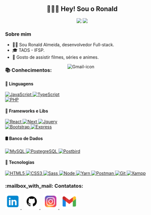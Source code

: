 <h2 align="center"> 🙋🏾‍♂‍ Hey! Sou o Ronald</h2>

<div align="center"> 
    <picture>
        <source 
            srcset="https://github-readme-stats.vercel.app/api?username=ronald785&show_icons=true&locale=pt-BR&custom_title=Ronald%20-%20Estatísticas%20do%20GitHub&theme=midnight-purple"
            media="(prefers-color-scheme: dark)"
        />
        <source
            srcset="https://github-readme-stats.vercel.app/api?username=ronald785&show_icons=true&locale=pt-BR"
            media="(prefers-color-scheme: light), (prefers-color-scheme: no-preference)"
        />
        <img height="180em"src="https://github-readme-stats.vercel.app/api?username=ronald785&show_icons=true&locale=pt-BR" />
    </picture>
    <picture>
        <source 
            srcset="https://github-readme-stats.vercel.app/api/top-langs/?username=ronald785&layout=compact&langs_count=8&theme=midnight-purple&locale=pt-BR"
            media="(prefers-color-scheme: dark)"
        />
        <source
            srcset="https://github-readme-stats.vercel.app/api/top-langs/?username=ronald785&layout=compact&langs_count=8&locale=pt-BR"
            media="(prefers-color-scheme: light), (prefers-color-scheme: no-preference)"
        />
        <img height="180em" src="https://github-readme-stats.vercel.app/api/top-langs/?username=ronald785&layout=compact&langs_count=8&locale=pt-BR"/>
    </picture>
</div>

<div style="display: inline_block">
    <h3>Sobre mim</h3>
    <ul>
        <li>👦🏾‍ Sou Ronald Almeida, desenvolvedor Full-stack.</li>
        <li>🎓 TADS - IFSP.</li>
        <li>🎥 Gosto de assistir filmes, séries e animes.</li>
    </ul>
</div>
    <picture>
        <source 
            srcset="https://media.giphy.com/media/gDipFXZvaUTbn3HfuC/giphy.gif"
            media="(prefers-color-scheme: dark)"
        />
        <source
            srcset="https://media.giphy.com/media/Wj7lNjMNDxSmc/giphy.gif"
            media="(prefers-color-scheme: light), (prefers-color-scheme: no-preference)"
        />
        <img 
            src="https://media.giphy.com/media/Wj7lNjMNDxSmc/giphy.gif" 
            alt="Gmail-icon" 
            align="right"
            width="300" 
            height="200"
        />
    </picture>

<div>
  <h3>📚 Conhecimentos:</h3>

  <h4>💬 Linguagens</h4>
    <p align="left">
        <a href="#">
            <img alt="JavaScript" src="https://img.shields.io/badge/JavaScript-323330?style=for-the-badge&logo=javascript&logoColor=F7DF1E" />
        </a>
        <a href="#">
            <img alt="TypeScript" src="https://img.shields.io/badge/TypeScript-007ACC?style=for-the-badge&logo=typescript&logoColor=white" />
        </a>
        <a href="#">
            <img alt="PHP" src="https://img.shields.io/badge/PHP-777BB4?style=for-the-badge&logo=php&logoColor=white" />
        </a>
    </p>


  <h4>🔧 Frameworks e Libs</h4>
    <p align="left">
        <a href="#">
            <img alt="React" src="https://img.shields.io/badge/React-20232A?style=for-the-badge&logo=react&logoColor=61DAFB" />
        </a>
        <a href="#">
            <img alt="Next" src="https://img.shields.io/badge/next.js-000000?style=for-the-badge&logo=next.js&logoColor=white" />
        </a>
        <a href="#">
            <img alt="Jquery" src="https://img.shields.io/badge/jQuery-0769AD?style=for-the-badge&logo=jquery&logoColor=white" />
        </a>
        <a href="#">
            <img alt="Bootstrap" src="https://img.shields.io/badge/Bootstrap-563D7C?style=for-the-badge&logo=bootstrap&logoColor=white" />
        </a>
        <a href="#">
            <img alt="Express" src="https://img.shields.io/badge/Express.js-000000?style=for-the-badge&logo=express&logoColor=white" />
        </a>
    </p>


  <h4>🛢 Banco de Dados</h4>
    <p align="left">
      <a href="#">
            <img alt="MySQL" src="https://img.shields.io/badge/MySQL-00000F?style=for-the-badge&logo=mysql&logoColor=white" />
      </a>
      <a href="#">
            <img alt="PostegreSQL" src="https://img.shields.io/badge/PostgreSQL-316192?style=for-the-badge&logo=postgresql&logoColor=white" />
      </a>
      <a href="#">
            <img alt="Postbird" src="https://img.shields.io/badge/Postbird-316192?style=for-the-badge&logo=postbird&logoColor=white" />
      </a>
    </p>

  <h4>📱 Tecnologias</h4>
    <p align="left">
        <a href="#">
            <img alt="HTML5" src="https://img.shields.io/badge/HTML5-E34F26?style=for-the-badge&logo=html5&logoColor=white" />
        </a>
        <a href="#">
            <img alt="CSS3" src="https://img.shields.io/badge/CSS3-1572B6?style=for-the-badge&logo=css3&logoColor=white" />
        </a>
        <a href="#">
            <img alt="Sass" src="https://img.shields.io/badge/Sass-CC6699?style=for-the-badge&logo=sass&logoColor=white" />
        </a>
        <a href="#">
            <img alt="Node" src="https://img.shields.io/badge/node-339933.svg?style=for-the-badge&logo=node.js&logoColor=white" />
        </a>
        <a href="#">
            <img alt="Yarn" src="https://img.shields.io/badge/Yarn-2C8EBB.svg?style=for-the-badge&logo=yarn&logoColor=white" />
        </a>
        <a href="#">
            <img alt="Postman" src="https://img.shields.io/badge/Postman-FF6C37?style=for-the-badge&logo=Postman&logoColor=white" />
        </a>
        <a href="#">
            <img alt="Git" src="https://img.shields.io/badge/Git-F05032?style=for-the-badge&logo=git&logoColor=white" />
        </a>
        <a href="#">
            <img alt="Xampp" src="https://img.shields.io/badge/Xampp-F37623?style=for-the-badge&logo=xampp&logoColor=white" />
        </a>
    </p>
</div>


<h3>:mailbox_with_mail: Contatatos:</h3>
  <p align="left">
    <a href="https://www.linkedin.com/in/ronald785/" target="_blank">
      <img src="images/linkedin.svg" alt="Linkedin-icon" width=50/>
    </a>
      &nbsp;
    <a href="https://github.com/Ronald785" target="_blank">
      <img src="images/github.svg" alt="GitHub-icon" width=50/>
    </a>
      &nbsp;
    <a href="https://www.instagram.com/rndmateus/" target="_blank">
      <img src="images/instagram.svg" alt="Instagram-icon" width=50/>   
    </a>
      &nbsp;
    <a href="mailto:ronaldmateus785@gmail.com" target="_blank">
      <img src="images/gmail.svg" alt="Gmail-icon" width=50/>
    </a>
  </p>
